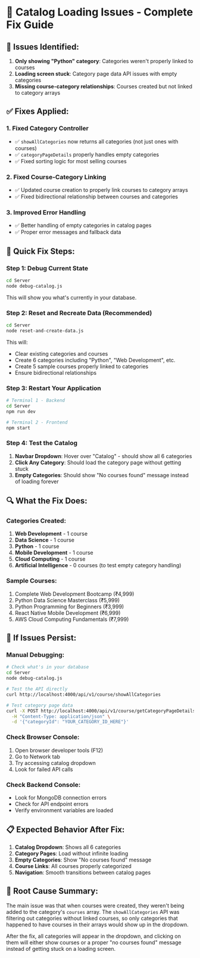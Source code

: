 # 🔧 Catalog Loading Issues - Complete Fix Guide

## 🎯 **Issues Identified:**

1. **Only showing "Python" category**: Categories weren't properly linked to courses
2. **Loading screen stuck**: Category page data API issues with empty categories
3. **Missing course-category relationships**: Courses created but not linked to category arrays

## ✅ **Fixes Applied:**

### 1. **Fixed Category Controller**
- ✅ `showAllCategories` now returns all categories (not just ones with courses)
- ✅ `categoryPageDetails` properly handles empty categories
- ✅ Fixed sorting logic for most selling courses

### 2. **Fixed Course-Category Linking**
- ✅ Updated course creation to properly link courses to category arrays
- ✅ Fixed bidirectional relationship between courses and categories

### 3. **Improved Error Handling**
- ✅ Better handling of empty categories in catalog pages
- ✅ Proper error messages and fallback data

## 🚀 **Quick Fix Steps:**

### Step 1: Debug Current State
```bash
cd Server
node debug-catalog.js
```
This will show you what's currently in your database.

### Step 2: Reset and Recreate Data (Recommended)
```bash
cd Server
node reset-and-create-data.js
```
This will:
- Clear existing categories and courses
- Create 6 categories including "Python", "Web Development", etc.
- Create 5 sample courses properly linked to categories
- Ensure bidirectional relationships

### Step 3: Restart Your Application
```bash
# Terminal 1 - Backend
cd Server
npm run dev

# Terminal 2 - Frontend  
npm start
```

### Step 4: Test the Catalog
1. **Navbar Dropdown**: Hover over "Catalog" - should show all 6 categories
2. **Click Any Category**: Should load the category page without getting stuck
3. **Empty Categories**: Should show "No courses found" message instead of loading forever

## 🔍 **What the Fix Does:**

### Categories Created:
1. **Web Development** - 1 course
2. **Data Science** - 1 course  
3. **Python** - 1 course
4. **Mobile Development** - 1 course
5. **Cloud Computing** - 1 course
6. **Artificial Intelligence** - 0 courses (to test empty category handling)

### Sample Courses:
1. Complete Web Development Bootcamp (₹4,999)
2. Python Data Science Masterclass (₹5,999)
3. Python Programming for Beginners (₹3,999)
4. React Native Mobile Development (₹6,999)
5. AWS Cloud Computing Fundamentals (₹7,999)

## 🐛 **If Issues Persist:**

### Manual Debugging:
```bash
# Check what's in your database
cd Server
node debug-catalog.js

# Test the API directly
curl http://localhost:4000/api/v1/course/showAllCategories

# Test category page data
curl -X POST http://localhost:4000/api/v1/course/getCategoryPageDetails \
  -H "Content-Type: application/json" \
  -d '{"categoryId": "YOUR_CATEGORY_ID_HERE"}'
```

### Check Browser Console:
1. Open browser developer tools (F12)
2. Go to Network tab
3. Try accessing catalog dropdown
4. Look for failed API calls

### Check Backend Console:
- Look for MongoDB connection errors
- Check for API endpoint errors
- Verify environment variables are loaded

## 📋 **Expected Behavior After Fix:**

1. **Catalog Dropdown**: Shows all 6 categories
2. **Category Pages**: Load without infinite loading
3. **Empty Categories**: Show "No courses found" message
4. **Course Links**: All courses properly categorized
5. **Navigation**: Smooth transitions between catalog pages

## 🎯 **Root Cause Summary:**

The main issue was that when courses were created, they weren't being added to the category's `courses` array. The `showAllCategories` API was filtering out categories without linked courses, so only categories that happened to have courses in their arrays would show up in the dropdown.

After the fix, all categories will appear in the dropdown, and clicking on them will either show courses or a proper "no courses found" message instead of getting stuck on a loading screen.
